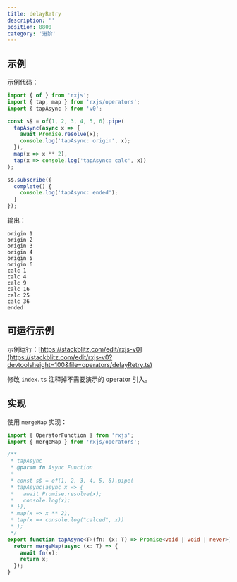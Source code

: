 ```yaml
---
title: delayRetry
description: ''
position: 8800
category: '进阶'
---
```


## 示例

示例代码：

```ts
import { of } from 'rxjs';
import { tap, map } from 'rxjs/operators';
import { tapAsync } from 'v0';

const s$ = of(1, 2, 3, 4, 5, 6).pipe(
  tapAsync(async x => {
    await Promise.resolve(x);
    console.log('tapAsync: origin', x);
  }),
  map(x => x ** 2),
  tap(x => console.log('tapAsync: calc', x))
);

s$.subscribe({
  complete() {
    console.log('tapAsync: ended');
  }
});
```

输出：

```
origin 1
origin 2
origin 3
origin 4
origin 5
origin 6
calc 1
calc 4
calc 9
calc 16
calc 25
calc 36
ended
```

<adsbygoogle></adsbygoogle>

## 可运行示例

示例运行：[https://stackblitz.com/edit/rxjs-v0](https://stackblitz.com/edit/rxjs-v0?devtoolsheight=100&file=operators/delayRetry.ts)

修改 `index.ts` 注释掉不需要演示的 operator 引入。

## 实现

使用 `mergeMap` 实现：

```ts
import { OperatorFunction } from 'rxjs';
import { mergeMap } from 'rxjs/operators';

/**
 * tapAsync
 * @param fn Async Function
 *
 * const s$ = of(1, 2, 3, 4, 5, 6).pipe(
 * tapAsync(async x => {
 *   await Promise.resolve(x);
 *   console.log(x);
 * }),
 * map(x => x ** 2),
 * tap(x => console.log("calced", x))
 * );
 */
export function tapAsync<T>(fn: (x: T) => Promise<void | void | never>): OperatorFunction<T, T> {
  return mergeMap(async (x: T) => {
    await fn(x);
    return x;
  });
}
```
